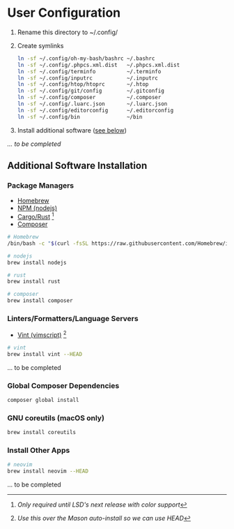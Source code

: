 # User Configuration

1. Rename this directory to ~/.config/
1. Create symlinks

   ```bash
   ln -sf ~/.config/oh-my-bash/bashrc ~/.bashrc
   ln -sf ~/.config/.phpcs.xml.dist   ~/.phpcs.xml.dist
   ln -sf ~/.config/terminfo          ~/.terminfo
   ln -sf ~/.config/inputrc           ~/.inputrc
   ln -sf ~/.config/htop/htoprc       ~/.htop
   ln -sf ~/.config/git/config        ~/.gitconfig
   ln -sf ~/.config/composer          ~/.composer
   ln -sf ~/.config/.luarc.json       ~/.luarc.json
   ln -sf ~/.config/editorconfig      ~/.editorconfig
   ln -sf ~/.config/bin               ~/bin
   ```

1. Install additional software ([see below](#additional-software-installation))

_... to be completed_

## Additional Software Installation

### Package Managers

- [Homebrew](https://www.brew.sh/)
- [NPM (nodejs)](https://www.nodejs.org)
- [Cargo/Rust](https://www.rust-lang.org) [^1]
- [Composer](https://getcomposer.org)

[^1]: _Only required until LSD's next release with color support_

```bash
# Homebrew
/bin/bash -c "$(curl -fsSL https://raw.githubusercontent.com/Homebrew/install/HEAD/install.sh)"

# nodejs
brew install nodejs

# rust
brew install rust

# composer
brew install composer
```

### Linters/Formatters/Language Servers

- [Vint (vimscript)](https://github.com/Vimjas/vint) [^2]

[^2]: _Use this over the Mason auto-install so we can use HEAD_

```bash
# vint
brew install vint --HEAD
```

... to be completed

### Global Composer Dependencies

```bash
composer global install
```

### GNU coreutils (macOS only)

```bash
brew install coreutils
```

### Install Other Apps

```bash
# neovim
brew install neovim --HEAD
```

... to be completed
